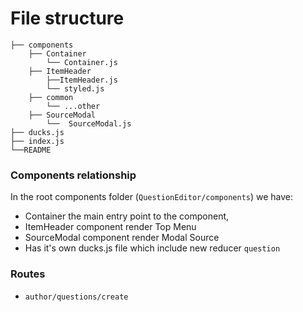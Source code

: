 # File structure

    ├── components
        ├── Container
            └── Container.js
        ├── ItemHeader
            ├──ItemHeader.js
            └── styled.js
        ├── common
            └── ...other
        ├── SourceModal
            └──  SourceModal.js
    ├── ducks.js
    ├── index.js
    └──README

### Components relationship

In the root components folder (`QuestionEditor/components`) we have:

- Container the main entry point to the component,
- ItemHeader component render Top Menu
- SourceModal component render Modal Source
- Has it's own ducks.js file which include new reducer `question`

### Routes

- `author/questions/create`
